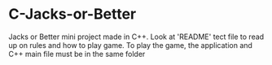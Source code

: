 # C-Jacks-or-Better
Jacks or Better mini project made in C++.
Look at 'README' tect file to read up on rules and how to play game.
To play the game, the application and C++ main file must be in the same folder

